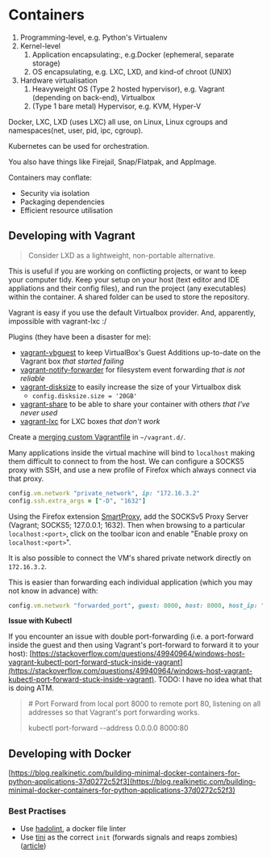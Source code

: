 # Containers

1. Programming-level, e.g. Python's Virtualenv
2. Kernel-level
   1. Application encapsulating:, e.g.Docker \(ephemeral, separate storage\)
   2. OS encapsulating, e.g. LXC, LXD, and kind-of chroot \(UNIX\)
3. Hardware virtualisation
   1. Heavyweight OS \(Type 2 hosted hypervisor\), e.g. Vagrant \(depending on back-end\), Virtualbox
   2. \(Type 1 bare metal\) Hypervisor, e.g. KVM, Hyper-V

Docker, LXC, LXD \(uses LXC\) all use, on Linux, Linux cgroups and namespaces\(net, user, pid, ipc, cgroup\).

Kubernetes can be used for orchestration.

You also have things like Firejail, Snap/Flatpak, and AppImage.

Containers may conflate:

* Security via isolation
* Packaging dependencies
* Efficient resource utilisation

## Developing with Vagrant

> Consider LXD as a lightweight, non-portable alternative.

This is useful if you are working on conflicting projects, or want to keep your computer tidy. Keep your setup on your host \(text editor and IDE appliations and their config files\), and run the project \(any executables\) within the container. A shared folder can be used to store the repository.

Vagrant is easy if you use the default Virtualbox provider. And, apparently, impossible with vagrant-lxc :/

Plugins \(they have been a disaster for me\):

* [vagrant-vbguest](https://github.com/dotless-de/vagrant-vbguest) to keep VirtualBox's Guest Additions up-to-date on the Vagrant box _that started failing_
* [vagrant-notify-forwarder](https://github.com/mhallin/vagrant-notify-forwarder/) for filesystem event forwarding _that is_ _not reliable_
* [vagrant-disksize](https://github.com/sprotheroe/vagrant-disksize/) to easily increase the size of your Virtualbox disk
  * `config.disksize.size = '20GB'`
* [vagrant-share](https://www.vagrantup.com/docs/share/) to be able to share your container with others _that I've never used_
* [vagrant-lxc](https://github.com/fgrehm/vagrant-lxc/) for LXC boxes _that don't work_

Create a [merging custom Vagrantfile](https://www.vagrantup.com/docs/vagrantfile/) in `~/vagrant.d/`.

Many applications inside the virtual machine will bind to `localhost` making them difficult to connect to from the host. We can configure a SOCKS5 proxy with SSH, and use a new profile of Firefox which always connect via that proxy.

```ruby
config.vm.network "private_network", ip: "172.16.3.2"
config.ssh.extra_args = ["-D", "1632"]
```

Using the Firefox extension [SmartProxy](https://addons.mozilla.org/en-GB/firefox/addon/smartproxy/), add the SOCKSv5 Proxy Server \(Vagrant; SOCKS5; 127.0.0.1; 1632\). Then when browsing to a particular `localhost:<port>`, click on the toolbar icon and enable "Enable proxy on `localhost:<port>`".

It is also possible to connect the VM's shared private network directly on `172.16.3.2`.

This is easier than forwarding each individual application \(which you may not know in advance\) with:

```ruby
config.vm.network "forwarded_port", guest: 8000, host: 8000, host_ip: "127.0.0.1"
```

**Issue with Kubectl**

If you encounter an issue with double port-forwarding \(i.e. a port-forward inside the guest and then using Vagrant's port-forward to forward it to your host\): [https://stackoverflow.com/questions/49940964/windows-host-vagrant-kubectl-port-forward-stuck-inside-vagrant](https://stackoverflow.com/questions/49940964/windows-host-vagrant-kubectl-port-forward-stuck-inside-vagrant). TODO: I have no idea what that is doing ATM.

> \# Port Forward from local port 8000 to remote port 80, listening on all addresses so that Vagrant's port forwarding works.
>
> kubectl port-forward --address 0.0.0.0 8000:80

## Developing with Docker

[https://blog.realkinetic.com/building-minimal-docker-containers-for-python-applications-37d0272c52f3](https://blog.realkinetic.com/building-minimal-docker-containers-for-python-applications-37d0272c52f3)

### Best Practises

* Use [hadolint](https://github.com/hadolint/hadolint), a docker file linter
* Use [tini](https://github.com/krallin/tini) as the correct `init` \(forwards signals and reaps zombies\) \([article](https://hynek.me/articles/docker-signals/)\)



